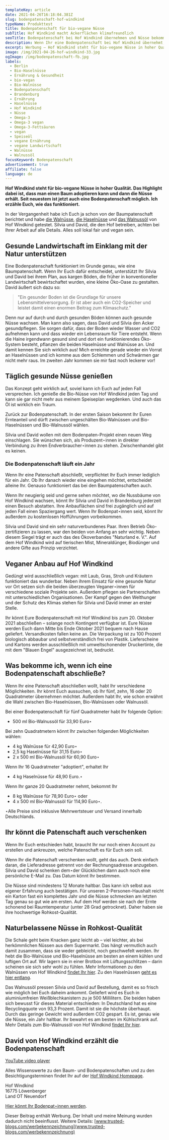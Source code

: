 ```yaml
---
templateKey: article
date: 2021-04-26T16:18:04.381Z
slug: bodenpatenschaft-hof-windkind
typeName: Produkttest
title: Bodenpatenschaft für bio-vegane Nüsse
subTitle: Hof Windkind macht Ackerflächen klimafreundlich
seoTitle: Bodenpatenschaft bei Hof Windkind übernehmen und Nüsse bekommen
description: Wenn Ihr eine Bodenpatenschaft bei Hof Windkind übernehmt, bekommt Ihr bio-vegan angebaute Haselnüsse, Walnüssen oder hochwertiges Walnussöl.
excerpt: Werbung – Hof Windkind steht für bio-vegane Nüsse in hoher Qualität. Das Highlight dabei ist, dass man einen Baum adoptieren kann und dann die Nüsse erhält. Seit neuestem ist jetzt auch eine Bodenpatenschaft möglich. Ich erzähle Euch, wie das funktioniert.
image: /img/2021-04-26-hof-windkind-33.jpg
ogImage: /img/bodenpatenschaft-fb.jpg
labels:
  - Berlin
  - Bio-Haselnüsse
  - Ernährung & Gesundheit
  - bio-vegan
  - Bio-Walnüsse
  - Bodenpatenschaft
  - Brandenburg
  - Ernährung
  - Haselnüsse
  - Hof Windkind
  - Nüsse
  - Omega-3
  - Omega-3 vegan
  - Omega-3-Fettsäuren
  - vegan
  - Speiseöl
  - vegane Ernährung
  - vegane Landwirtschaft
  - Walnüsse
  - Walnussöl
focusKeyword: Bodenpatenschaft
advertisement: true
affiliate: false
language: de
---
```


**Hof Windkind steht für bio-vegane Nüsse in hoher Qualität. Das Highlight dabei ist, dass man einen Baum adoptieren kann und dann die Nüsse erhält. Seit neuestem ist jetzt auch eine Bodenpatenschaft möglich. Ich erzähle Euch, wie das funktioniert.**

In der Vergangenheit habe ich Euch ja schon von der Baumpatenschaft berichtet und habe [die Walnüsse](http://cardamonchai.com/2019/09/hof-windkind-walnuss-baum-adoptieren/), [die Haselnüsse](http://cardamonchai.com/2020/03/haselnuesse-hof-windkind/) und [das Walnussöl](http://cardamonchai.com/2020/10/walnussoel-hof-windkind/) von Hof Windkind getestet. Silvia und David, die den Hof betreiben, achten bei Ihrer Arbeit auf alle Details. Alles soll lokal fair und vegan sein.

## Gesunde Landwirtschaft im Einklang mit der Natur unterstützen

Eine Bodenpatenschaft funktioniert im Grunde genau, wie eine Baumpatenschaft. Wenn Ihr Euch dafür entscheidet, unterstützt Ihr Silvia und David bei ihrem Plan, aus kargen Böden, die früher in konventioneller Landwirtschaft bewirtschaftet wurden, eine kleine Öko-Oase zu gestalten. David äußert sich dazu so:

> "Ein gesunder Boden ist die Grundlage für unsere Lebensmittelversorgung. Er ist aber auch ein CO2-Speicher und leistet damit einen enormen Beitrag zum Klimaschutz."

Denn nur auf durch und durch gesunden Böden können auch gesunde Nüsse wachsen. Man kann also sagen, dass David und Silvia den Acker gesundpflegen. Sie sorgen dafür, dass der Boden wieder Wasser und CO2 aufnehmen kann und dass wieder ein Lebensraum für Tiere entsteht. Wenn die Haine irgendwann gesund sind und dort ein funktionierendes Öko-System besteht, pflanzen die beiden Haselnüsse und Walnüsse an. Und damit kennen Sie sich wirklich aus! Mich erreichte gerade wieder ein Vorrat an Haselnüssen und ich komme aus dem Schlemmen und Schwärmen gar nicht mehr raus. Im zweiten Jahr kommen sie mir fast noch leckerer vor!

<Gallery name="bodenpatenschaft-hof-windkind-1" />

## Täglich gesunde Nüsse genießen

Das Konzept geht wirklich auf, soviel kann ich Euch auf jeden Fall versprechen. Ich genieße die Bio-Nüsse von Hof Windkind jeden Tag und kann sie gar nicht mehr aus meinem Speiseplan wegdenken. Und auch das Öl ist wirklich ein Traum.

Zurück zur Bodenpatenschaft. In der ersten Saison bekommt Ihr Euren Ernteanteil und dürft zwischen ungeschälten Bio-Walnüssen und Bio-Haselnüssen und Bio-Walnussöl wählen.

Silvia und David wollen mit dem Bodenpaten-Projekt einen neuen Weg einschlagen. Sie wünschen sich, als Produzent⋆innen in direkter Verbindung zu ihren Endverbraucher⋆innen zu stehen. Zwischenhandel gibt es keinen.

### Die Bodenpatenschaft läuft ein Jahr

Wenn Ihr eine Patenschaft abschließt, verpflichtet Ihr Euch immer lediglich für ein Jahr. Ob Ihr danach wieder eine eingehen möchtet, entscheidet alleine Ihr. Genauso funktioniert das bei den Baumpatenschaften auch.

Wenn Ihr neugierig seid und gerne sehen möchtet, wo die Nussbäume von Hof Windkind wachsen, könnt Ihr Silvia und David in Brandenburg jederzeit einen Besuch abstatten. Ihre Anbauflächen sind frei zugänglich und auf jeden Fall einen Spaziergang wert. Wenn Ihr Bodenpat⋆innen seid, könnt Ihr außerdem zu kostenlosen Hofführungen vorbeikommen.

Silvia und David sind ein sehr naturverbundenes Paar. Ihren Betrieb Öko-zertifizieren zu lassen, war den beiden von Anfang an sehr wichtig. Neben diesem Siegel trägt er auch das des Ökoverbandes "Naturland e. V.". Auf dem Hof Windkind wird auf tierischen Mist, Mineraldünger, Biodünger und andere Gifte aus Prinzip verzichtet.

## Veganer Anbau auf Hof Windkind

Gedüngt wird ausschließlich vegan: mit Laub, Gras, Stroh und Kräutern funktioniert das wunderbar. Neben ihrem Einsatz für eine gesunde Natur vor Ort setzen sich die beiden überzeugten Veganer⋆innen für verschiedene soziale Projekte sein. Außerdem pflegen sie Partnerschaften mit unterschiedlichen Organisationen. Der Kampf gegen den Welthunger und der Schutz des Klimas stehen für Silvia und David immer an erster Stelle.

Ihr könnt Eure Bodenpatenschaft mit Hof Windkind bis zum 20. Oktober 2021 abschließen – solange noch Kontingent verfügbar ist. Eure Nüsse werden Euch dann Mitte bis Ende Oktober 2021 bequem nach Hause geliefert. Versandkosten fallen keine an. Die Verpackung ist zu 100 Prozent biologisch abbaubar und selbstverständlich frei von Plastik. Lieferscheine und Kartons werden ausschließlich mit umweltschonender Druckertinte, die mit dem "Blauen Engel" ausgezeichnet ist, bedruckt.

## Was bekomme ich, wenn ich eine Bodenpatenschaft abschließe?

Wenn Ihr eine Patenschaft abschließen wollt, habt Ihr verschiedene Möglichkeiten. Ihr könnt Euch aussuchen, ob Ihr fünf, zehn, 16 oder 20 Quadratmeter übernehmen möchtet. Außerdem habt Ihr, wie schon erwähnt die Wahl zwischen Bio-Haselnüssen, Bio-Walnüssen oder Walnussöl.

Bei einer Bodenpatenschaft für fünf Quadratmeter habt Ihr folgende Option:

- 500 ml Bio-Walnussöl für 33,90 Euro⋆

Bei zehn Quadratmetern könnt Ihr zwischen folgenden Möglichkeiten wählen:

- 4 kg Walnüsse für 42,90 Euro⋆
- 2,5 kg Haselnüsse für 31,15 Euro⋆
- 2 x 500 ml Bio-Walnussöl für 60,90 Euro⋆

Wenn Ihr 16 Quadratmeter "adoptiert", erhaltet Ihr

- 4 kg Haselnüsse für 48,90 Euro.⋆

Wenn Ihr ganze 20 Quadratmeter nehmt, bekommt Ihr

- 8 kg Walnüsse für 78,90 Euro⋆ oder
- 4 x 500 ml Bio-Walnussöl für 114,90 Euro⋆.

⋆Alle Preise sind inklusive Mehrwertsteuer und Versand innerhalb Deutschlands.

## Ihr könnt die Patenschaft auch verschenken

Wenn Ihr Euch entschieden habt, braucht Ihr nur noch einen Account zu erstellen und ankreuzen, welche Patenschaft es für Euch sein soll.

Wenn Ihr die Patenschaft verschenken wollt, geht das auch. Denk einfach daran, die Lieferadresse getrennt von der Rechnungsadresse anzugeben. Silvia und David schenken dem⋆der Glücklichen dann auch noch eine persönliche E-Mail zu. Das Datum könnt Ihr bestimmen.

Die Nüsse sind mindestens 12 Monate haltbar. Das kann ich selbst aus eigener Erfahrung auch bestätigen. Für unseren 2-Personen-Haushalt reicht ein Karton fast ein komplettes Jahr und die Nüsse schmecken am letzten Tag genau so gut wie am ersten. Auf dem Hof werden sie nach der Ernte schonend bei Raumtemperatur (unter 28 Grad getrocknet). Daher haben sie ihre hochwertige Rohkost-Qualität.

## Naturbelassene Nüsse in Rohkost-Qualität

Die Schale geht beim Knacken ganz leicht ab – viel leichter, als bei herkömmlichen Nüssen aus dem Supermarkt. Das hängt vermutlich auch damit zusammen, dass sie weder gebleicht, noch geschwefelt werden. Ihr hebt die Bio-Walnüsse und Bio-Haselnüsse am besten an einem kühlen und luftigen Ort auf. Wir lagern sie in einer Brotbox mit Lüftungsschlitzen – darin scheinen sie sich sehr wohl zu fühlen. Mehr Informationen zu den Walnüssen von Hof Windkind [findet Ihr hier](http://cardamonchai.com/2019/09/hof-windkind-walnuss-baum-adoptieren/). Zu den Haselnüssen [geht es hier entlang](http://cardamonchai.com/2020/03/haselnuesse-hof-windkind/).

Das Walnussöl pressen Silvia und David auf Bestellung, damit es so frisch wie möglich bei Euch daheim ankommt. Geliefert wird es Euch in aluminiumfreien Weißblechkanistern zu je 500 Millilitern. Die beiden haben sich bewusst für dieses Material entschieden: In Deutschland hat es eine Recyclingquote von 93,3 Prozent. Damit ist sie die höchste überhaupt. Durch das geringe Gewicht wird außerdem CO2 gespart. Es ist, genau wie die Nüsse, ein Jahr haltbar. Ihr bewahrt es am besten im Kühlschrank auf. Mehr Details zum Bio-Walnussöl von Hof Windkind [findet Ihr hier](http://cardamonchai.com/2020/10/walnussoel-hof-windkind/).

## David von Hof Windkind erzählt die Bodenpatenschaft

[YouTube video player](https://www.youtube.com/embed/tO7aZf07N_A)

<Gallery name="bodenpatenschaft-hof-windkind-2" />

Alles Wissenswerte zu den Baum- und Bodenpatenschaften und zu den Besichtigungsterminen findet Ihr auf der [Hof Windkind Homepage](https://www.hofwindkind.com).

Hof Windkind\
16775 Löwenberger\
Land OT Neuendorf

[Hier könnt Ihr Bodenpat⋆innen werden](https://www.hofwindkind.com/info/bodenpatenschaft.html).

Dieser Beitrag enthält Werbung. Der Inhalt und meine Meinung wurden dadurch nicht beeinflusst. Weitere Details: [www.trusted-blogs.com/werbekennzeichnung](www.trusted-blogs.com/werbekennzeichnung)
